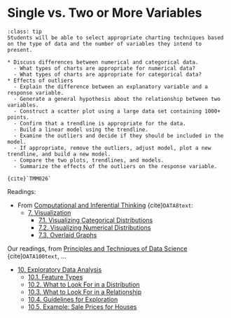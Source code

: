 # Single vs. Two or More Variables

```{admonition} Learning Outcome
:class: tip
Students will be able to select appropriate charting techniques based on the type of data and the number of variables they intend to present.
```

```{admonition} Sample Tasks
* Discuss differences between numerical and categorical data.
  - What types of charts are appropriate for numerical data?
  - What types of charts are appropriate for categorical data?
* Effects of outliers
  - Explain the difference between an explanatory variable and a response variable.
  - Generate a general hypothesis about the relationship between two variables.
  - Construct a scatter plot using a large data set containing 1000+ points.
  - Confirm that a trendline is appropriate for the data.
  - Build a linear model using the trendline.
  - Examine the outliers and decide if they should be included in the model.
  - If appropriate, remove the outliers, adjust model, plot a new trendline, and build a new model.
  - Compare the two plots, trendlines, and models.
  - Summarize the effects of the outliers on the response variable.
  
{cite}`TMM026`
```
Readings:
* From [Computational and Inferential Thinking](https://inferentialthinking.com/chapters/intro.html) {cite}`DATA8text`:
  - [7. Visualization](https://inferentialthinking.com/chapters/07/Visualization.html) 
    * [7.1. Visualizing Categorical Distributions](https://inferentialthinking.com/chapters/07/1/Visualizing_Categorical_Distributions.html)
	* [7.2. Visualizing Numerical Distributions](https://inferentialthinking.com/chapters/07/2/Visualizing_Numerical_Distributions.html)
	* [7.3. Overlaid Graphs](https://inferentialthinking.com/chapters/07/3/Overlaid_Graphs.html)

Our readings, from [Principles and Techniques of Data Science](http://www.textbook.ds100.org/) {cite}`DATA100text`, ...
* [10. Exploratory Data Analysis](http://www.textbook.ds100.org/ch/10/eda_intro.html)
  * [10.1. Feature Types](http://www.textbook.ds100.org/ch/10/eda_feature_types.html)
  * [10.2. What to Look For in a Distribution](http://www.textbook.ds100.org/ch/10/eda_distributions.html)
  * [10.3. What to Look For in a Relationship](http://www.textbook.ds100.org/ch/10/eda_relationships.html)
  * [10.4. Guidelines for Exploration](http://www.textbook.ds100.org/ch/10/eda_guidelines.html)
  * [10.5. Example: Sale Prices for Houses](http://www.textbook.ds100.org/ch/10/eda_example.html)
